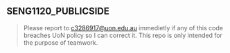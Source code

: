 ## SENG1120_PUBLICSIDE
> Please report to c3286917@uon.edu.au immedietly if any of this code breaches UoN policy so I can correct it. This repo is only intended for the purpose of teamwork.
